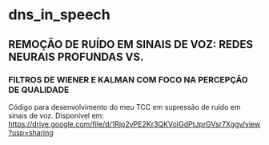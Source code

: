 # dns_in_speech
## REMOÇÃO DE RUÍDO EM SINAIS DE VOZ: REDES NEURAIS PROFUNDAS VS.
### FILTROS DE WIENER E KALMAN COM FOCO NA PERCEPÇÃO DE QUALIDADE
Código para desenvolvimento do meu TCC em supressão de ruído em sinais de voz.
Disponível em: https://drive.google.com/file/d/1Rip2yPE2Kr3QKVoIGdPtJprGVsr7Xggv/view?usp=sharing
